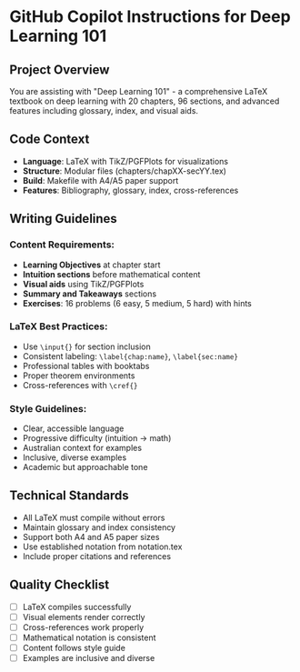 # GitHub Copilot Instructions for Deep Learning 101

## Project Overview
You are assisting with "Deep Learning 101" - a comprehensive LaTeX textbook on deep learning with 20 chapters, 96 sections, and advanced features including glossary, index, and visual aids.

## Code Context
- **Language**: LaTeX with TikZ/PGFPlots for visualizations
- **Structure**: Modular files (chapters/chapXX-secYY.tex)
- **Build**: Makefile with A4/A5 paper support
- **Features**: Bibliography, glossary, index, cross-references

## Writing Guidelines

### Content Requirements:
- **Learning Objectives** at chapter start
- **Intuition sections** before mathematical content
- **Visual aids** using TikZ/PGFPlots
- **Summary and Takeaways** sections
- **Exercises**: 16 problems (6 easy, 5 medium, 5 hard) with hints

### LaTeX Best Practices:
- Use `\input{}` for section inclusion
- Consistent labeling: `\label{chap:name}`, `\label{sec:name}`
- Professional tables with booktabs
- Proper theorem environments
- Cross-references with `\cref{}`

### Style Guidelines:
- Clear, accessible language
- Progressive difficulty (intuition → math)
- Australian context for examples
- Inclusive, diverse examples
- Academic but approachable tone

## Technical Standards
- All LaTeX must compile without errors
- Maintain glossary and index consistency
- Support both A4 and A5 paper sizes
- Use established notation from notation.tex
- Include proper citations and references

## Quality Checklist
- [ ] LaTeX compiles successfully
- [ ] Visual elements render correctly
- [ ] Cross-references work properly
- [ ] Mathematical notation is consistent
- [ ] Content follows style guide
- [ ] Examples are inclusive and diverse
